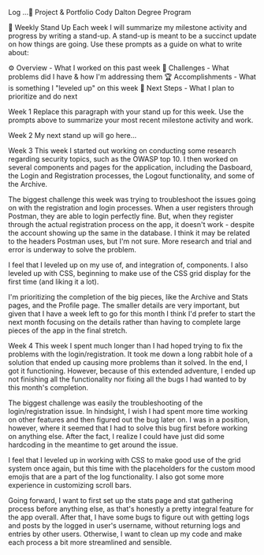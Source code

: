 Log ...🚀
Project & Portfolio
Cody Dalton
Degree Program 


📢   Weekly Stand Up
Each week I will summarize my milestone activity and progress by writing a stand-up. A stand-up is meant to be a succinct update on how things are going. Use these prompts as a guide on what to write about:

⚙️ Overview - What I worked on this past week
🌵 Challenges - What problems did I have & how I'm addressing them
🏆 Accomplishments - What is something I "leveled up" on this week
🔮 Next Steps - What I plan to prioritize and do next


Week 1
Replace this paragraph with your stand up for this week. Use the prompts above to summarize your most recent milestone activity and work.

Week 2
My next stand up will go here...

Week 3
This week I started out working on conducting some research regarding security topics, such as the OWASP top 10. I then worked on several components and pages for the application, including the Dasboard, the Login and Registration processes, the Logout functionality, and some of the Archive.

The biggest challenge this week was trying to troubleshoot the issues going on with the registration and login processes. When a user registers through Postman, they are able to login perfectly fine. But, when they register through the actual registration process on the app, it doesn't work - despite the account showing up the same in the database. I think it may be related to the headers Postman uses, but I'm not sure. More research and trial and error is underway to solve the problem.

I feel that I leveled up on my use of, and integration of, components. I also leveled up with CSS, beginning to make use of the CSS grid display for the first time (and liking it a lot).

I'm prioritizing the completion of the big pieces, like the Archive and Stats pages, and the Profile page. The smaller details are very important, but given that I have a week left to go for this month I think I'd prefer to start the next month focusing on the details rather than having to complete large pieces of the app in the final stretch.

Week 4
This week I spent much longer than I had hoped trying to fix the problems with the login/registration. It took me down a long rabbit hole of a solution that ended up causing more problems than it solved. In the end, I got it functioning. However, because of this extended adventure, I ended up not finishing all the functionality nor fixing all the bugs I had wanted to by this month's completion. 

The biggest challenge was easily the troubleshooting of the login/registration issue. In hindsight, I wish I had spent more time working on other features and then figured out the bug later on. I was in a position, however, where it seemed that I had to solve this bug first before working on anything else. After the fact, I realize I could have just did some hardcoding in the meantime to get around the issue. 

I feel that I leveled up in working with CSS to make good use of the grid system once again, but this time with the placeholders for the custom mood emojis that are a part of the log functionality. I also got some more experience in customizing scroll bars.

Going forward, I want to first set up the stats page and stat gathering process before anything else, as that's honestly a pretty integral feature for the app overall. After that, I have some bugs to figure out with getting logs and posts by the logged in user's username, without returning logs and entries by other users. Otherwise, I want to clean up my code and make each process a bit more streamlined and sensible.
